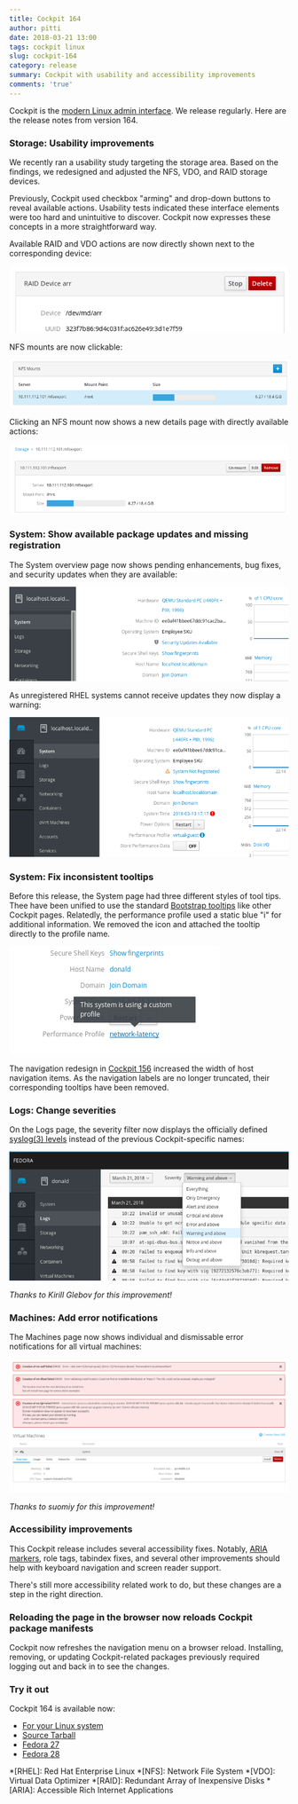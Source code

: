 ```yaml
---
title: Cockpit 164
author: pitti
date: 2018-03-21 13:00
tags: cockpit linux
slug: cockpit-164
category: release
summary: Cockpit with usability and accessibility improvements
comments: 'true'
---
```


Cockpit is the [modern Linux admin interface](https://cockpit-project.org/). We release regularly.
Here are the release notes from version 164.

### Storage: Usability improvements

We recently ran a usability study targeting the storage area. Based on the
findings, we redesigned and adjusted the NFS, VDO, and RAID storage devices.

Previously, Cockpit used checkbox "arming" and drop-down buttons to reveal
available actions. Usability tests indicated these interface elements
were too hard and unintuitive to discover. Cockpit now expresses these
concepts in a more straightforward way.

Available RAID and VDO actions are now directly shown next to the
corresponding device:

![Storage RAID action buttons](/images/storage-raid-action-buttons.png)

NFS mounts are now clickable:

![Storage NFS list](/images/storage-nfs-list.png)

Clicking an NFS mount now shows a new details page with directly
available actions:

![Storage NFS list](/images/storage-nfs-details.png)

### System: Show available package updates and missing registration

The System overview page now shows pending enhancements, bug fixes, and
security updates when they are available:

![System available security updates](/images/system-security-updates.png)

As unregistered RHEL systems cannot receive updates they now display a warning:

![System unregistered](/images/system-unregistered.png)

### System: Fix inconsistent tooltips

Before this release, the System page had three different styles of tool tips.
Thee have been unified to use the standard
[Bootstrap tooltips](https://getbootstrap.com/docs/4.0/components/tooltips/)
like other Cockpit pages. Relatedly, the performance profile used a static blue
"i" for additional information. We removed the icon and attached the tooltip
directly to the profile name.

![System tuned profile](/images/system-tuned-profile.png)

The navigation redesign in
[Cockpit 156](https://martinpitt.github.io/cockpit-project.github.io/blog/cockpit-156.html)
increased the width of host navigation items. As the navigation labels are no
longer truncated, their corresponding tooltips have been removed.

### Logs: Change severities

On the Logs page, the severity filter now displays the officially defined
[syslog(3) levels](https://linux.die.net/man/3/syslog) instead of the previous
Cockpit-specific names:

![Log severity levels](/images/logs-syslog-severity-levels.png)

_Thanks to Kirill Glebov for this improvement!_

### Machines: Add error notifications

The Machines page now shows individual and dismissable error notifications for
all virtual machines:

![Machines error notifications](/images/machines-error-notifications.png)

_Thanks to suomiy for this  improvement!_

### Accessibility improvements

This Cockpit release includes several accessibility fixes. Notably,
[ARIA markers](https://developer.mozilla.org/en-US/docs/Web/Accessibility/ARIA),
role tags, tabindex fixes, and several other improvements should help with
keyboard navigation and screen reader support.

There's still more accessibility related work to do, but these changes are
a step in the right direction.

### Reloading the page in the browser now reloads Cockpit package manifests

Cockpit now refreshes the navigation menu on a browser reload. Installing,
removing, or updating Cockpit-related packages previously required logging
out and back in to see the changes.

### Try it out

Cockpit 164 is available now:

 * [For your Linux system](https://cockpit-project.org/running.html)
 * [Source Tarball](https://github.com/cockpit-project/cockpit/releases/tag/164)
 * [Fedora 27](https://bodhi.fedoraproject.org/updates/cockpit-164-1.fc27)
 * [Fedora 28](https://bodhi.fedoraproject.org/updates/cockpit-164-1.fc28)

*[RHEL]: Red Hat Enterprise Linux
*[NFS]: Network File System
*[VDO]: Virtual Data Optimizer
*[RAID]: Redundant Array of Inexpensive Disks
*[ARIA]: Accessible Rich Internet Applications

